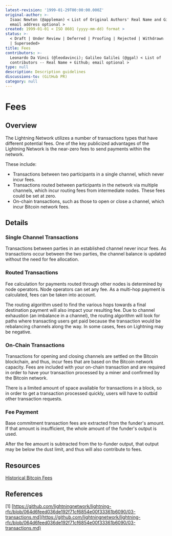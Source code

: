 ```yaml
---
latest-revision: '1999-01-29T00:00:00.000Z'
original-author: >-
  Isaac Newton (@appleman) < List of Original Authors' Real Name and Github;
  email address optional >
created: 1999-01-01 < ISO 8601 (yyyy-mm-dd) format >
status: >-
  < Draft | Under Review | Deferred | Proofing | Rejected | Withdrawn | Accepted
  | Superseded>
title: Fees
contributors: >-
  Leonardo Da Vinci (@leodavinci); Galileo Galilei (@ggal) < List of
  contributors -- Real Name + Github; email optional >
type: null
description: Description guidelines
discussions-to: (GitHub PR)
category: null
---
```


# Fees

## Overview

The Lightning Network utilizes a number of transactions types that have different potential fees. One of the key publicized advantages of the Lightning Network is the near-zero fees to send payments within the network. 

These include:

* Transactions between two participants in a single channel, which never incur fees.
* Transactions routed between participants in the network via multiple channels, which incur routing fees from intermediate nodes. These fees could be set at zero.
* On-chain transactions, such as those to open or close a channel, which incur Bitcoin network fees.

## Details

### Single Channel Transactions

Transactions between parties in an established channel never incur fees. As transactions occur between the two parties, the channel balance is updated without the need for fee allocation. 

### Routed Transactions

Fee calculation for payments routed through other nodes is determined by node operators. Node operators can set any fee. As a multi-hop payment is calculated, fees can be taken into account. 

The routing algorithm used to find the various hops towards a final destination payment will also impact your resulting fee. Due to channel exhaustion \(an imbalance in a channel\), the routing algorithm will look for paths where transacting users get paid because the transaction would be rebalancing channels along the way. In some cases, fees on Lightning may be negative.

### On-Chain Transactions

Transactions for opening and closing channels are settled on the Bitcoin blockchain, and thus, incur fees that are based on the Bitcoin network capacity. Fees are included with your on-chain transaction and are required in order to have your transaction processed by a miner and confirmed by the Bitcoin network. 

There is a limited amount of space available for transactions in a block, so in order to get a transaction processed quickly, users will have to outbid other transaction requests.

### Fee Payment

Base commitment transaction fees are extracted from the funder's amount. If that amount is insufficient, the whole amount of the funder's output is used.

After the fee amount is subtracted from the to-funder output, that output may be below the dust limit, and thus will also contribute to fees.

## Resources

[Historical Bitcoin Fees](https://bitcoinfees.info/)

## References

\[1\] [https://github.com/lightningnetwork/lightning-rfc/blob/064d6feed036de192f71cf6854e00f33361b6090/03-transactions.md](https://github.com/lightningnetwork/lightning-rfc/blob/064d6feed036de192f71cf6854e00f33361b6090/03-transactions.md)

